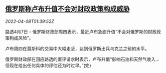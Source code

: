 <!--1649383263000-->
[俄罗斯称卢布升值不会对财政政策构成威胁](https://cn.reuters.com/article/russia-rouble-fisal-policy-0408-idCNKCS2M004H)
------

<div><i>2022-04-08T01:39:52Z</i></div><p>路透4月7日 - 俄罗斯财政部周四表示，最近卢布急剧升值“不会对俄罗斯的财政政策构成风险”。</p><p>卢布周四在莫斯科的交易中大幅走坚，达到俄罗斯出兵乌克兰之前的水平。</p><p>俄罗斯财政部在回应路透的置评请求时表示，卢布升值“影响石油和天然气收入...但现在给出任何具体的评估还为时过早。”(完)</p>
